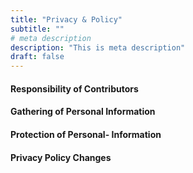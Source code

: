 ```yaml
---
title: "Privacy & Policy"
subtitle: ""
# meta description
description: "This is meta description"
draft: false
---
```


#### Responsibility of Contributors



#### Gathering of Personal Information



#### Protection of  Personal- Information


#### Privacy Policy Changes

